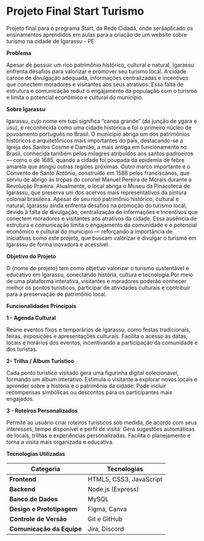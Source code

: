 # Projeto Final Start Turismo

Projeto final para o programa Start, da Rede Cidadã, onde seráaplicado os ensinamentos aprendidos em aulas para a criação de um website sobre turismo na cidade de Igarassu - PE

**Problema**

Apesar de possuir um rico patrimônio histórico, cultural e natural, Igarassu enfrenta desafios para valorizar e promover seu turismo local.
A cidade carece de divulgação adequada, informações centralizadas e incentivos que conectem moradores e visitantes aos seus atrativos.
Essa falta de estrutura e comunicação reduz o engajamento da população com o turismo e limita o potencial econômico e cultural do município.

**Sobre Igarassu**

Igarassu, cujo nome em tupi significa “canoa grande” (da junção de ygara e usu), é reconhecida como uma cidade histórica e foi o primeiro núcleo de povoamento português no Brasil. O município abriga um dos patrimônios históricos e arquitetônicos mais importantes do país, destacando-se a Igreja dos Santos Cosme e Damião, a mais antiga em funcionamento no Brasil, conhecida também pelos milagres atribuídos aos santos padroeiros — como o de 1685, quando a cidade foi poupada da epidemia de febre amarela que atingiu outras regiões próximas.
Outro marco importante é o Convento de Santo Antônio, construído em 1588 pelos franciscanos, que serviu de abrigo às tropas do coronel Manuel Pereira de Morais durante a Revolução Praieira. Atualmente, o local abriga o Museu da Pinacoteca de Igarassu, que preserva um dos acervos mais representativos da pintura colonial brasileira.
Apesar de seu rico patrimônio histórico, cultural e natural, Igarassu ainda enfrenta desafios na promoção do turismo local, devido à falta de divulgação, centralização de informações e incentivos que conectem moradores e visitantes aos atrativos da cidade. Essa ausência de estrutura e comunicação limita o engajamento da comunidade e o potencial econômico e cultural do município — reforçando a importância de iniciativas como este projeto, que buscam valorizar e divulgar o turismo em Igarassu de forma inovadora e acessível.

**Objetivo do Projeto**

O {nome do projeto} tem como objetivo valorizar o turismo sustentável e educativo em Igarassu, 
conectando história, cultura e tecnologia.Por meio de uma plataforma interativa, 
visitantes e moradores poderão conhecer melhor os pontos turísticos, participar de atividades culturais e contribuir para a preservação do patrimônio local.

**Funcionalidades Principais**

**1 - Agenda Cultural**

Reúne eventos fixos e temporários de Igarassu, como festas tradicionais, feiras, exposições e apresentações culturais.
Facilita o acesso às datas, locais e horários dos eventos, incentivando a participação da comunidade e dos turistas.

**2- Trilha / Álbum Turístico**

Cada ponto turístico visitado gera uma figurinha digital colecionável, formando um álbum interativo.
Estimula o visitante a explorar novos locais e aprender sobre a história e o patrimônio da cidade.
Pode incluir recompensas simbólicas ou descontos para os participantes mais engajados.

**3 - Roteiros Personalizados**

Permite ao usuário criar roteiros turísticos sob medida, de acordo com seus interesses, tempo disponível e perfil de visita.
Gera sugestões automáticas de locais, trilhas e experiências personalizadas.
Facilita o planejamento e torna a visita mais organizada e educativa.

**Tecnologias Utilizadas**

| Categoria                    | Tecnologias             |
| ---------------------------- | ----------------------- |
|  **Frontend**                | HTML5, CSS3, JavaScript |
|  **Backend**                 | Node.js (Express)       |
|  **Banco de Dados**          | MySQL     |
|  **Design e Prototipagem**   | Figma, Canva            |
|  **Controle de Versão**      | Git e GitHub            |
|  **Comunicação da Equipe**   | Jira, Discord           |



